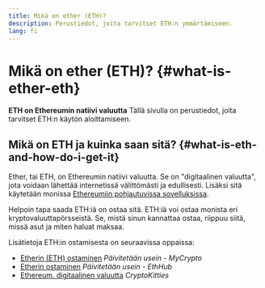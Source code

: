 ```yaml
---
title: Mikä on ether (ETH)?
description: Perustiedot, joita tarvitset ETH:n ymmärtämiseen.
lang: fi
---
```


# Mikä on ether (ETH)? {#what-is-ether-eth}

<div class="featured">

**ETH on Ethereumin natiivi valuutta** Tällä sivulla on perustiedot, joita tarvitset ETH:n käytön aloittamiseen.

</div>

## Mikä on ETH ja kuinka saan sitä? {#what-is-eth-and-how-do-i-get-it}

Ether, tai ETH, on Ethereumin natiivi valuutta. Se on "digitaalinen valuutta", jota voidaan lähettää internetissä välittömästi ja edullisesti. Lisäksi sitä käytetään monissa [Ethereumiin pohjautuvissa sovelluksissa](/fi/dapps/).

Helpoin tapa saada ETH:iä on ostaa sitä. ETH:iä voi ostaa monista eri kryptovaluuttapörsseistä. Se, mistä sinun kannattaa ostaa, riippuu siitä, missä asut ja miten haluat maksaa.

Lisätietoja ETH:in ostamisesta on seuraavissa oppaissa:

- [Etherin (ETH) ostaminen](https://support.mycrypto.com/how-to/getting-started/how-to-buy-ether-with-usd) _Päivitetään usein - MyCrypto_
- [Etherin ostaminen](https://docs.ethhub.io/using-ethereum/how-to-buy-ether/) _Päivitetään usein - EthHub_
- [Ethereum, digitaalinen valuutta](https://www.cryptokitties.co/faq#ethereum-a-digital-currency) _CryptoKitties_
